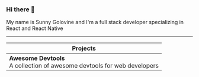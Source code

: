 ### Hi there 👋

My name is Sunny Golovine and I'm a full stack developer specializing in React and React Native

---

| Projects                                                                         |
| -------------------------------------------------------------------------------- |
| <b>Awesome Devtools</b> <br> A collection of awesome devtools for web developers |

<!-- <style>
  h3 {
    color: red;
  }
</style>
 -->
